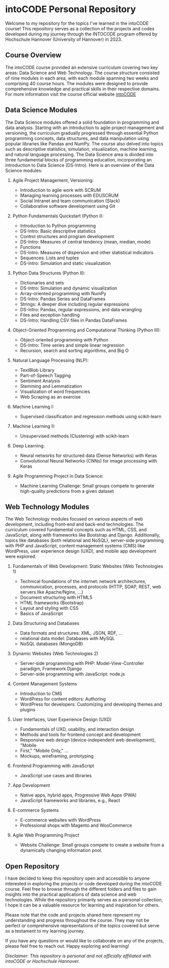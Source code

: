 # intoCODE Personal Repository 
Welcome to my repository for the topics I've learned in the intoCODE course! This repository serves as a collection of the projects and codes developed during my journey through the INTOCODE program offered by Hochschule Hannover (University of Hannover) in 2023.

## Course Overview
The intoCODE course provided an extensive curriculum covering two key areas: Data Science and Web Technology. The course structure consisted of nine modules in each area, with each module spanning two weeks and comprising 40 course hours. The modules were designed to provide comprehensive knowledge and practical skills in their respective domains.  For more information visit the course official website [intoCODE](https://intocode.de/)

## Data Science Modules
The Data Science modules offered a solid foundation in programming and data analysis. Starting with an introduction to agile project management and versioning, the curriculum gradually progressed through essential Python programming concepts, data structures, and data manipulation using popular libraries like Pandas and NumPy. The course also delved into topics such as descriptive statistics, simulation, visualization, machine learning, and natural language processing. The Data Science area is divided into three fundamental blocks of programming education, incorporating an introduction to Data Science (DS-Intro). Here is an overview of the Data Science modules:

1. Agile Project Management, Versioning:
   - Introduction to agile work with SCRUM
   - Managing learning processes with EDUSCRUM
   - Social Intranet and team communication (Slack)
   - Collaborative software development using Git

2. Python Fundamentals Quickstart (Python I):
   - Introduction to Python programming
   - DS-Intro: Basic descriptive statistics
   - Control structures and program development
   - DS-Intro: Measures of central tendency (mean, median, mode)
   - Functions
   - DS-Intro: Measures of dispersion and other statistical indicators
   - Sequences: Lists and tuples
   - DS-Intro: Simulation and static visualization

3. Python Data Structures (Python II):
   - Dictionaries and sets
   - DS-Intro: Simulation and dynamic visualization
   - Array-oriented programming with NumPy
   - DS-Intro: Pandas Series and DataFrames
   - Strings: A deeper dive including regular expressions
   - DS-Intro: Pandas, regular expressions, and data wrangling
   - Files and exception handling
   - DS-Intro: Handling CSV files in Pandas DataFrames

4. Object-Oriented Programming and Computational Thinking (Python III):
   - Object-oriented programming with Python
   - DS-Intro: Time series and simple linear regression
   - Recursion, search and sorting algorithms, and Big O

5. Natural Language Processing (NLP):
   - TextBlob Library
   - Part-of-Speech Tagging
   - Sentiment Analysis
   - Stemming and Lemmatization
   - Visualization of word frequencies
   - Web Scraping as an exercise

6. Machine Learning I:
   - Supervised classification and regression methods using scikit-learn

7. Machine Learning II:
   - Unsupervised methods (Clustering) with scikit-learn

8. Deep Learning:
   - Neural networks for structured data (Dense Networks) with Keras
   - Convolutional Neural Networks (CNNs) for image processing with Keras

9. Agile Programming Project in Data Science:
   - Machine Learning Challenge: Small groups compete to generate high-quality predictions from a given dataset


## Web Technology Modules
The Web Technology modules focused on various aspects of web development, including front-end and back-end technologies. The curriculum covered fundamental concepts such as HTML, CSS, and JavaScript, along with frameworks like Bootstrap and Django. Additionally, topics like databases (both relational and NoSQL), server-side programming with PHP and JavaScript, content management systems (CMS) like WordPress, user experience design (UXD), and mobile app development were explored.

1. Fundamentals of Web Development: Static Websites (Web Technologies 1)
   - Technical foundations of the internet: network architectures, communication,
processes, and protocols (HTTP, SOAP, REST, web servers like Apache/Nginx, ...)
   - Document structuring with HTML5
   - HTML frameworks (Bootstrap)
   - Layout and styling with CSS
   - Basics of JavaScript

2. Data Structuring and Databases
   -  Data formats and structures: XML, JSON, RDF, ...
   - relational data model: Databases with MySQL
   - NoSQL databases (MongoDB)

3. Dynamic Websites (Web Technologies 2)
   -  Server-side programming with PHP: Model-View-Controller paradigm, Framework Django
   -  Server-side programming with JavaScript: node.js

4. Content Management Systems
   -  Introduction to CMS
   -  WordPress for content editors: Authoring
   -  WordPress for developers: Customizing and developing themes and plugins

5. User Interfaces, User Experience Design (UXD)
   - Fundamentals of UXD, usability, and interaction design
   - Methods and tools for frontend concept and development
   - Responsive web design (device-independent web development), "Mobile
   - First," "Mobile Only," ... 
   - Mockups, wireframing, prototyping

6. Frontend Programming with JavaScript
   - JavaScript use cases and libraries

7. App Development
   - Native apps, hybrid apps, Progressive Web Apps (PWA)
   - JavaScript frameworks and libraries, e.g., React

8. E-commerce Systems
   - E-commerce websites with WordPress
   - Professional shops with Magento and WooCommerce

9. Agile Web Programming Project
   - Website Challenge: Small groups compete to create a website from a dynamically changing information pool.

## Open Repository
I have decided to keep this repository open and accessible to anyone interested in exploring the projects or code developed during the intoCODE course. Feel free to browse through the different folders and files to gain insights into the practical applications of data science and web technologies. While the repository primarily serves as a personal collection, I hope it can be a valuable resource for learning and inspiration for others.

Please note that the code and projects shared here represent my understanding and progress throughout the course. They may not be perfect or comprehensive representations of the topics covered but serve as a testament to my learning journey.

If you have any questions or would like to collaborate on any of the projects, please feel free to reach out. Happy exploring and learning!

*Disclaimer: This repository is personal and not officially affiliated with intoCODE or Hochschule Hannover.*
